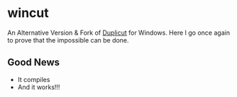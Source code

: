 # wincut
An Alternative Version & Fork of [Duplicut](https://github.com/nil0x42/duplicut) for Windows.
Here I go once again to prove that the impossible can be done.

## Good News
- It compiles
- And it works!!!

